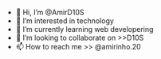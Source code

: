 - 👋 Hi, I’m @AmirD10S
- 👀 I’m interested in technology
- 🌱 I’m currently learning web developering
- 💞️ I’m looking to collaborate on >>D10S
- 📫 How to reach me >> @amirinho.20

<!---
AmirD10S/AmirD10S is a ✨ special ✨ repository because its `README.md` (this file) appears on your GitHub profile.
You can click the Preview link to take a look at your changes.
--->

